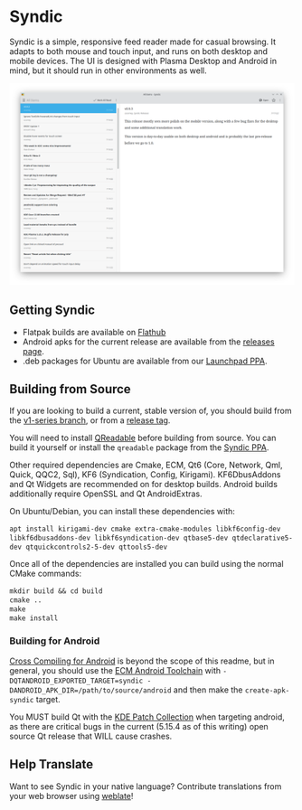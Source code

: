 # Syndic
Syndic is a simple, responsive feed reader made for casual browsing. It adapts to both mouse and touch input, and runs on both desktop and mobile devices. The UI is designed with Plasma Desktop and Android in mind, but it should run in other environments as well.

![Screenshot](doc/screenshots/syndic-mid.png?raw=true)

## Getting Syndic

- Flatpak builds are available on [Flathub](https://flathub.org/apps/details/com.rocksandpaper.syndic)
- Android apks for the current release are available from the [releases page](https://github.com/cscarney/syndic/releases).
- .deb packages for Ubuntu are available from our [Launchpad PPA](https://launchpad.net/~cscarney/+archive/ubuntu/syndic).

## Building from Source

If you are looking to build a current, stable version of, you should build from the [v1-series branch](https://github.com/cscarney/syndic/tree/v1-series), or from a [release tag](https://github.com/cscarney/syndic/tags).

You will need to install [QReadable](https://invent.kde.org/ccarney/qreadable) before building from source. You can build it yourself or install the `qreadable` package from the [Syndic PPA](https://launchpad.net/~cscarney/+archive/ubuntu/syndic).

Other required dependencies are Cmake, ECM, Qt6 (Core, Network, Qml, Quick, QQC2, Sql), KF6 (Syndication, Config, Kirigami). KF6DbusAddons and Qt Widgets are recommended on for desktop builds. Android builds additionally require OpenSSL and Qt AndroidExtras.

On Ubuntu/Debian, you can install these dependencies with:

    apt install kirigami-dev cmake extra-cmake-modules libkf6config-dev libkf6dbusaddons-dev libkf6syndication-dev qtbase5-dev qtdeclarative5-dev qtquickcontrols2-5-dev qttools5-dev

Once all of the dependencies are installed you can build using the normal CMake commands:

    mkdir build && cd build
    cmake ..
    make
    make install

### Building for Android

[Cross Compiling for Android](https://cmake.org/cmake/help/latest/manual/cmake-toolchains.7.html#cross-compiling-for-android) is beyond the scope of this readme, but in general, you should use the [ECM Android Toolchain](https://api.kde.org/ecm/toolchain/Android.html) with `-DQTANDROID_EXPORTED_TARGET=syndic -DANDROID_APK_DIR=/path/to/source/android` and then make the `create-apk-syndic` target. 

You MUST build Qt with the [KDE Patch Collection](https://community.kde.org/Qt6PatchCollection) when targeting android, as there are critical bugs in the current (5.15.4 as of this writing) open source Qt release that WILL cause crashes.

## Help Translate
Want to see Syndic in your native language? Contribute translations from your web browser using [weblate](https://hosted.weblate.org/projects/syndic/app/)!
